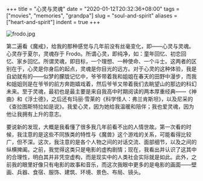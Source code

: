 +++
title = "心灵与灵魂"
date = "2020-01-12T20:32:36+08:00"
tags = ["movies", "memories", "grandpa"]
slug = "soul-and-spirit"
aliases = ["heart-and-spirit"]
indent = true
+++

![frodo.jpg](/images/frodo.jpg "电影《魔戒》中的 Frodo")

第二遍看《魔戒》，给我的那种感觉与几年前没有丝毫变化，即——心灵与灵魂。心灵存于夏尔，灵魂存于 Frodo。所谓心灵，即纯净，如：童年回忆、初恋回忆、家乡回忆。所谓灵魂，即目标，一个理想、一种使命、一个斗士。这两者的区别在于，心灵是你身后的起点，灵魂是你目光的远方。对于心灵的这种体验，我是自幼就有的——似梦的朦胧记忆中，爷爷带着我和姐姐在春天的田野中漫步，而我和姐姐则是在爷爷的前方奔跑嬉戏着，然后爷爷又带着我们去眺望山的那边的科幻未来。至于灵魂，最初也是最主要是来自我高中时期阅读的两本厚重经典——《神曲》和《浮士德》，之后还有玛丽·雪莱的《科学怪人：弗兰肯斯坦》，以及尼采的《查拉图斯特拉如是说》。我爱心灵，因为她给我温暖和陪伴；我也爱灵魂，因为他让我拥有上升的意志。

要说新的发现，大概是我看懂了很多我几年前看不出的人情世故。第一次看的时候，我注意的是这些不同族类的特性与《魔兽》这个游戏的关系，可能看得比较广，但不深。这次，我注意的是各个人物之间的对话交流、面部细节，以及之间的纵横捭阖。之前，我觉得这类只是电影的虚构剧情；现在，我看出并认识了这其中的合理性，明白其并非凭空虚构，而是现实中的人类社会实际就是如此。此外，之前我的眼里好像只有电影的故事和音乐，而这次我眼中更多的是电影的画面——壁画、兵器、食宿、服饰、建筑、环境、景色、布局、镜头。
